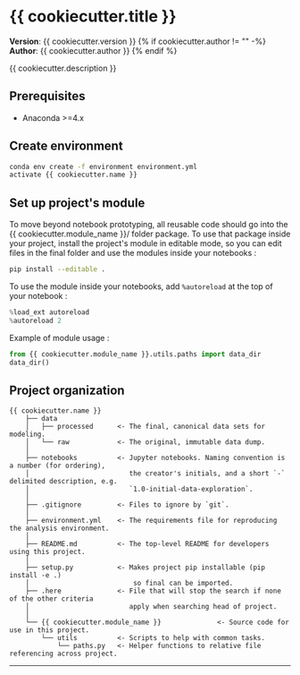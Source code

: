 # {{ cookiecutter.title }}

**Version**: {{ cookiecutter.version }}
{% if cookiecutter.author != "" -%}
**Author**: {{ cookiecutter.author }}
{% endif %}

{{ cookiecutter.description }}

## Prerequisites
- Anaconda >=4.x 

## Create environment
```bash
conda env create -f environment environment.yml
activate {{ cookiecutter.name }}
```

## Set up project's module
To move beyond notebook prototyping, all reusable code should go into the {{ cookiecutter.module_name }}/ folder package. To use that package inside your project, install the project's module in editable mode, so you can edit files in the final folder and use the modules inside your notebooks :

```bash
pip install --editable .
```

To use the module inside your notebooks, add `%autoreload` at the top of your notebook :

```python
%load_ext autoreload
%autoreload 2
```

Example of module usage :

```python
from {{ cookiecutter.module_name }}.utils.paths import data_dir
data_dir()
```

## Project organization

    {{ cookiecutter.name }}
        ├── data
        │   ├── processed      <- The final, canonical data sets for modeling.
        │   └── raw            <- The original, immutable data dump.
        │
        ├── notebooks          <- Jupyter notebooks. Naming convention is a number (for ordering),
        │                         the creator's initials, and a short `-` delimited description, e.g.
        │                         `1.0-initial-data-exploration`.
        │
        ├── .gitignore         <- Files to ignore by `git`.
        │
        ├── environment.yml    <- The requirements file for reproducing the analysis environment.
        │
        ├── README.md          <- The top-level README for developers using this project.
        │
        ├── setup.py           <- Makes project pip installable (pip install -e .)
        │                          so final can be imported.
        ├── .here              <- File that will stop the search if none of the other criteria
        │                         apply when searching head of project.
        │
        └── {{ cookiecutter.module_name }}              <- Source code for use in this project.
            └── utils          <- Scripts to help with common tasks.
                └── paths.py   <- Helper functions to relative file referencing across project.

---